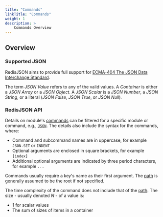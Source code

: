 ```yaml
---
title: "Commands"
linkTitle: "Commands"
weight: 1
description: >
    Commands Overview
---
```

## Overview

### Supported JSON

RedisJSON aims to provide full support for [ECMA-404 The JSON Data Interchange Standard](http://json.org/).

The term _JSON Value_ refers to any of the valid values. A _Container_ is either a _JSON Array_ or a _JSON Object_. A _JSON Scalar_ is a _JSON Number_, a _JSON String_, or a literal (_JSON False_, _JSON True_, or _JSON Null_).

### RedisJSON API

Details on module's [commands](/commands/?group=json) can be filtered for a specific module or command, e.g., [`JSON`](/commands/?group=json&name=json.arr).
The details also include the syntax for the commands, where:

*   Command and subcommand names are in uppercase, for example `JSON.SET` or `INDENT`
*   Optional arguments are enclosed in square brackets, for example `[index]`
*   Additional optional arguments are indicated by three period characters, for example `...`

Commands usually require a key's name as their first argument. The [path](/redisjson/path) is generally assumed to be the root if not specified.

The time complexity of the command does not include that of the [path](/redisjson/path#time-complexity-of-path-evaluation). The size - usually denoted _N_ - of a value is:

*   1 for scalar values
*   The sum of sizes of items in a container
